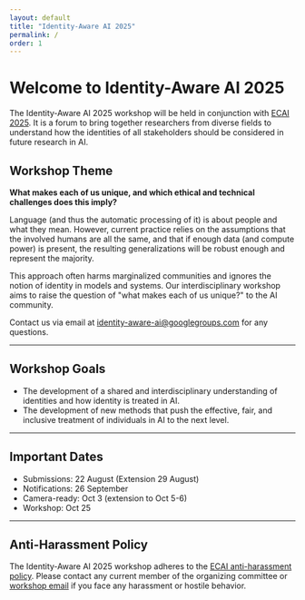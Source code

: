 ```yaml
---
layout: default
title: "Identity-Aware AI 2025"
permalink: /
order: 1
---
```



<!-- button class="btn btn-success" onclick="window.location.href='/mentoring';">Submit your paper draft to our mentorshop program by Feb 1!</button -->

# Welcome to Identity-Aware AI 2025
The Identity-Aware AI 2025 workshop will be held in conjunction with [ECAI 2025](https://ecai2025.eu/). It is a forum to bring together researchers from diverse fields to understand how the identities of all stakeholders should be considered in future research in AI.

## Workshop Theme
**What makes each of us unique, and which ethical and technical challenges does this imply?**

Language (and thus the automatic processing of it) is about people and what they mean. However, current practice relies on the assumptions that the involved humans are all the same, and that if enough data (and compute power) is present, the resulting generalizations will be robust enough and represent the majority.

This approach often harms marginalized communities and ignores the notion of identity in models and systems. Our interdisciplinary workshop aims to raise the question of "what makes each of us unique?" to the AI community.

Contact us via email at [identity-aware-ai@googlegroups.com](mailto:identity-aware-ai@googlegroups.com) for any questions.

----

## Workshop Goals
- The development of a shared and interdisciplinary understanding of identities and how identity is treated in AI.
- The development of new methods that push the effective, fair, and inclusive treatment of individuals in AI to the next level.

---

## Important Dates
- Submissions: 22 August (Extension 29 August)
- Notifications: 26 September
- Camera-ready: Oct 3 (extension to Oct 5-6)
- Workshop: Oct 25

---

## Anti-Harassment Policy
The Identity-Aware AI 2025 workshop adheres to the [ECAI anti-harassment policy](https://ecai2025.eu/code-of-conduct/). Please contact any current member of the organizing committee or [workshop email](mailto:identity-aware-ai@googlegroups.com) if you face any harassment or hostile behavior.

<!-- # Sponsored By        -->
<!-- ![Computing Research Association's Computing Community Consortium (CCC)](images/ccc_hz copy.jpg)
![National Science Foundation](images/NSF_4-Color_bitmap_Logo.png =250x)
 -->
<!-- <img src="images/ccc_hz copy.jpg" alt="Computing Research Association's Computing Community Consortium (CCC)" width="300"/>
<img src="images/NSF_4-Color_bitmap_Logo.png" alt="National Science Foundation" width="200"/>
<img src="images/nrc_canada_logo.png" alt="National Research Council, Canada" width="250" style="padding: 0 0 0 40px"/>
<img src="images/google_logo.svg" alt="Google" width="250" style="padding: 0 0 0 40px"/> -->



